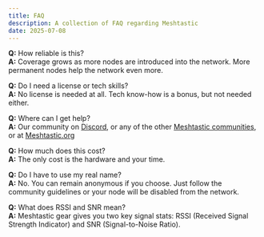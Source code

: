 ```yaml
---
title: FAQ
description: A collection of FAQ regarding Meshtastic
date: 2025-07-08
---
```


**Q:** How reliable is this?  
**A:** Coverage grows as more nodes are introduced into the network. More permanent nodes help the network even more.

**Q:** Do I need a license or tech skills?  
**A:** No license is needed at all. Tech know-how is a bonus, but not needed either.

**Q:** Where can I get help?  
**A:** Our community on [Discord](https://discord.com/invite/9KUu5QQqMx), or any of the other [Meshtastic communities](https://meshtastic.org/docs/community/local-groups/), or at [Meshtastic.org](https://www.Meshtastic.org)

**Q:** How much does this cost?  
**A:** The only cost is the hardware and your time.

**Q:** Do I have to use my real name?  
**A:** No. You can remain anonymous if you choose. Just follow the community guidelines or your node will be disabled from the network.

**Q:** What does RSSI and SNR mean?  
**A:** Meshtastic gear gives you two key signal stats: RSSI (Received Signal Strength Indicator) and SNR (Signal-to-Noise Ratio).

<br /><br /><br /><br />